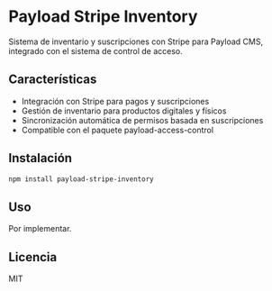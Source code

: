 # Payload Stripe Inventory

Sistema de inventario y suscripciones con Stripe para Payload CMS, integrado con el sistema de control de acceso.

## Características

- Integración con Stripe para pagos y suscripciones
- Gestión de inventario para productos digitales y físicos
- Sincronización automática de permisos basada en suscripciones
- Compatible con el paquete payload-access-control

## Instalación

```bash
npm install payload-stripe-inventory
```

## Uso

Por implementar.

## Licencia

MIT 